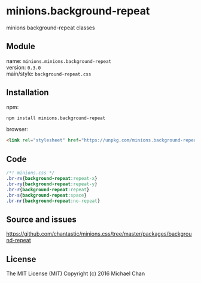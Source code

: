 # minions.background-repeat
minions background-repeat classes

## Module
name: `minions.minions.background-repeat`  
version: `0.3.0`  
main/style: `background-repeat.css`  

## Installation
npm:
```bash
npm install minions.background-repeat
```

browser:
```html
<link rel="stylesheet" href="https://unpkg.com/minions.background-repeat" />
```

## Code
```css
/*! minions.css */
.br-rx{background-repeat:repeat-x}
.br-ry{background-repeat:repeat-y}
.br-r{background-repeat:repeat}
.br-s{background-repeat:space}
.br-nr{background-repeat:no-repeat}

```

## Source and issues

https://github.com/chantastic/minions.css/tree/master/packages/background-repeat

## License

The MIT License (MIT)
Copyright (c) 2016 Michael Chan